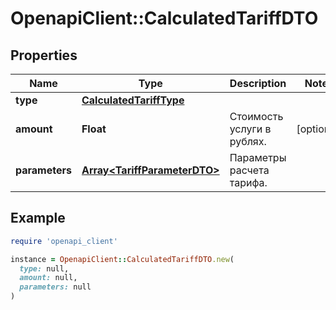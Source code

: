 # OpenapiClient::CalculatedTariffDTO

## Properties

| Name | Type | Description | Notes |
| ---- | ---- | ----------- | ----- |
| **type** | [**CalculatedTariffType**](CalculatedTariffType.md) |  |  |
| **amount** | **Float** | Стоимость услуги в рублях. | [optional] |
| **parameters** | [**Array&lt;TariffParameterDTO&gt;**](TariffParameterDTO.md) | Параметры расчета тарифа. |  |

## Example

```ruby
require 'openapi_client'

instance = OpenapiClient::CalculatedTariffDTO.new(
  type: null,
  amount: null,
  parameters: null
)
```

